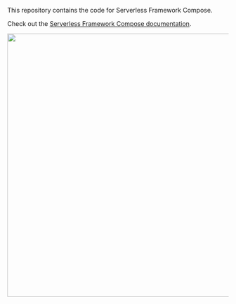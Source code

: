 This repository contains the code for Serverless Framework Compose.

Check out the [Serverless Framework Compose documentation](https://github.com/oss-serverless/serverless/blob/main/docs/guides/compose.md).

<p align="center"><a href="https://github.com/oss-serverless/serverless/blob/main/docs/guides/compose.md"><img src="https://assets.website-files.com/6178ec21bdb27bb4cd52c72d/625d76707477fa1efbb3559d_blog%20header.png" width="600px"></a></p>
